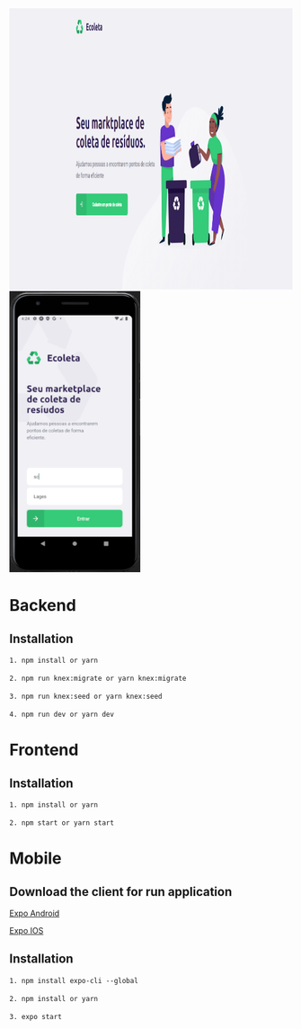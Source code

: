 <img src="./assets/frontend_home.PNG" width="800" height="500">
<img src="./assets/mobile_home.PNG" height="500">

# Backend

## Installation
```
1. npm install or yarn

2. npm run knex:migrate or yarn knex:migrate

3. npm run knex:seed or yarn knex:seed

4. npm run dev or yarn dev
```
# Frontend

## Installation
```
1. npm install or yarn

2. npm start or yarn start
```

# Mobile

## Download the client for run application

[Expo Android](https://play.google.com/store/appsdetails?id=host.exp.exponent&hl=pt_BR)

[Expo IOS](https://apps.apple.com/br/app/expo-client/id982107779)

## Installation
```
1. npm install expo-cli --global

2. npm install or yarn

3. expo start
```
